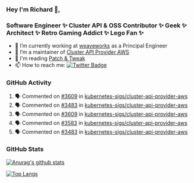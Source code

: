 ### Hey I'm Richard 👋, 

<h3 align="left">Software Engineer ✨ Cluster API & OSS Contributor ✨ Geek ✨ Architect ✨ Retro Gaming Addict ✨ Lego Fan ✨</h3>

- 🔭 I’m currently working at [weaveworks](https://github.com/weaveworks) as a Principal Engineer
- 👯 I’m a maintainer of [Cluster API Provider AWS](https://github.com/kubernetes-sigs/cluster-api-provider-aws)
- 💬 I'm reading [Patch & Tweak](https://bjooks.com/products/patch-tweak-exploring-modular-synthesis)
- 📫 How to reach me: [![Twitter Badge](https://img.shields.io/badge/-@fruit_case-00acee?style=flat&logo=Twitter&logoColor=white)](https://twitter.com/intent/follow?screen_name=fruit_case "Follow on Twitter")

### GitHub Activity 

<!--START_SECTION:activity-->
1. 🗣 Commented on [#3609](https://github.com/kubernetes-sigs/cluster-api-provider-aws/issues/3609) in [kubernetes-sigs/cluster-api-provider-aws](https://github.com/kubernetes-sigs/cluster-api-provider-aws)
2. 🗣 Commented on [#3483](https://github.com/kubernetes-sigs/cluster-api-provider-aws/issues/3483) in [kubernetes-sigs/cluster-api-provider-aws](https://github.com/kubernetes-sigs/cluster-api-provider-aws)
3. 🗣 Commented on [#3609](https://github.com/kubernetes-sigs/cluster-api-provider-aws/issues/3609) in [kubernetes-sigs/cluster-api-provider-aws](https://github.com/kubernetes-sigs/cluster-api-provider-aws)
4. 🗣 Commented on [#3583](https://github.com/kubernetes-sigs/cluster-api-provider-aws/issues/3583) in [kubernetes-sigs/cluster-api-provider-aws](https://github.com/kubernetes-sigs/cluster-api-provider-aws)
5. 🗣 Commented on [#3483](https://github.com/kubernetes-sigs/cluster-api-provider-aws/issues/3483) in [kubernetes-sigs/cluster-api-provider-aws](https://github.com/kubernetes-sigs/cluster-api-provider-aws)
<!--END_SECTION:activity-->

### GitHub Stats

[![Anurag's github stats](https://github-readme-stats.vercel.app/api?username=richardcase&count_private=true&show_icons=true)](https://github.com/anuraghazra/github-readme-stats)

[![Top Langs](https://github-readme-stats.vercel.app/api/top-langs/?username=richardcase&hide=html&layout=compact)](https://github.com/anuraghazra/github-readme-stats)
